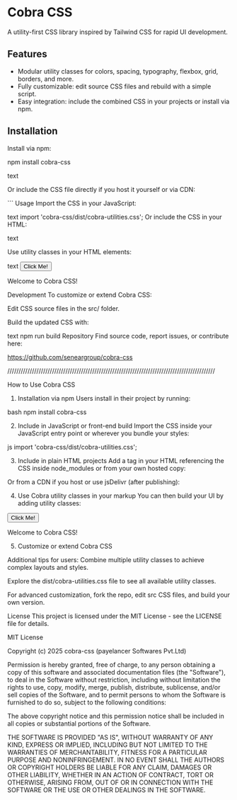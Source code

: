 # Cobra CSS

A utility-first CSS library inspired by Tailwind CSS for rapid UI development.

## Features

- Modular utility classes for colors, spacing, typography, flexbox, grid, borders, and more.
- Fully customizable: edit source CSS files and rebuild with a simple script.
- Easy integration: include the combined CSS in your projects or install via npm.

## Installation

Install via npm:

npm install cobra-css

text

Or include the CSS file directly if you host it yourself or via CDN:

<link rel="stylesheet" href="dist/cobra-utilities.css" /> ```
Usage
Import the CSS in your JavaScript:

text
import 'cobra-css/dist/cobra-utilities.css';
Or include the CSS in your HTML:

text
<link rel="stylesheet" href="node_modules/cobra-css/dist/cobra-utilities.css" />
Use utility classes in your HTML elements:

text
<button class="bg-blue-500 text-white p-4 rounded hover:bg-blue-600 transition">
  Click Me!
</button>

<div class="flex justify-center items-center p-6 bg-gray-100 rounded-lg">
  <p class="text-gray-700 text-lg">Welcome to Cobra CSS!</p>
</div>
Development
To customize or extend Cobra CSS:

Edit CSS source files in the src/ folder.

Build the updated CSS with:

text
npm run build
Repository
Find source code, report issues, or contribute here:

https://github.com/seneargroup/cobra-css

/////////////////////////////////////////////////////////////////////////////////////////////

How to Use Cobra CSS
1. Installation via npm
Users install in their project by running:

bash
npm install cobra-css

2. Include in JavaScript or front-end build
Import the CSS inside your JavaScript entry point or wherever you bundle your styles:

js
import 'cobra-css/dist/cobra-utilities.css';

3. Include in plain HTML projects
Add a <link> tag in your HTML <head> referencing the CSS inside node_modules or from your own hosted copy:


<link rel="stylesheet" href="node_modules/cobra-css/dist/cobra-utilities.css" />
Or from a CDN if you host or use jsDelivr (after publishing):


<link rel="stylesheet" href="https://cdn.jsdelivr.net/npm/cobra-css@1.0.0/dist/cobra-utilities.css" />

4. Use Cobra utility classes in your markup
You can then build your UI by adding utility classes:


<button class="bg-blue-500 text-white p-4 rounded hover:bg-blue-600 transition">
  Click Me!
</button>

<div class="flex justify-center items-center p-6 bg-gray-100 rounded-lg">
  <p class="text-gray-700 text-lg">Welcome to Cobra CSS!</p>
</div>

5. Customize or extend Cobra CSS

Additional tips for users:
Combine multiple utility classes to achieve complex layouts and styles.

Explore the dist/cobra-utilities.css file to see all available utility classes.

For advanced customization, fork the repo, edit src CSS files, and build your own version.

License
This project is licensed under the MIT License - see the LICENSE file for details.

MIT License

Copyright (c) 2025 cobra-css (payelancer Softwares Pvt.Ltd)

Permission is hereby granted, free of charge, to any person obtaining a copy
of this software and associated documentation files (the "Software"), to deal
in the Software without restriction, including without limitation the rights
to use, copy, modify, merge, publish, distribute, sublicense, and/or sell
copies of the Software, and to permit persons to whom the Software is
furnished to do so, subject to the following conditions:

The above copyright notice and this permission notice shall be included in all
copies or substantial portions of the Software.

THE SOFTWARE IS PROVIDED "AS IS", WITHOUT WARRANTY OF ANY KIND, EXPRESS OR
IMPLIED, INCLUDING BUT NOT LIMITED TO THE WARRANTIES OF MERCHANTABILITY,
FITNESS FOR A PARTICULAR PURPOSE AND NONINFRINGEMENT. IN NO EVENT SHALL THE
AUTHORS OR COPYRIGHT HOLDERS BE LIABLE FOR ANY CLAIM, DAMAGES OR OTHER
LIABILITY, WHETHER IN AN ACTION OF CONTRACT, TORT OR OTHERWISE, ARISING FROM,
OUT OF OR IN CONNECTION WITH THE SOFTWARE OR THE USE OR OTHER DEALINGS IN THE
SOFTWARE.
